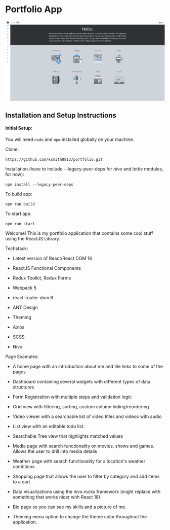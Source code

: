 # Portfolio App

![image](https://github.com/ksmith0813/portfolio/blob/main/public/screenshot.png)

## Installation and Setup Instructions

#### Initial Setup:

You will need `node` and `npm` installed globally on your machine.

Clone:

`https://github.com/ksmith0813/portfolio.git`

Installation (have to include --legacy-peer-deps for nivo and lottie modules, for now):

`npm install --legacy-peer-deps`

To build app:

`npm run build`

To start app:

`npm run start`

Welcome! This is my portfolio application that contains some cool stuff using the ReactJS Library.

Techstack:

- Latest version of React/React DOM 18

- ReactJS Functional Components

- Redux Toolkit, Redux Forms

- Webpack 5

- react-router-dom 6

- ANT Design

- Theming

- Axios

- SCSS

- Nivo

Page Examples:

- A home page with an introduction about me and tile links to some of the pages

- Dashboard containing several widgets with different types of data structures

- Form Registration with multiple steps and validation logic

- Grid view with filtering, sorting, custom column hiding/reordering

- Video viewer with a searchable list of video titles and videos with audio

- List view with an editable todo list.

- Searchable Tree view that highlights matched values

- Media page with search functionality on movies, shows and games. Allows the user to drill into media details

- Weather page with search functionality for a location's weather conditions.

- Shopping page that allows the user to filter by category and add items to a cart

- Data visualizations using the nivo.rocks framework (might replace with something that works nicer with React 18)

- Bio page so you can see my skills and a picture of me.

- Theming menu option to change the theme color throughout the application.
